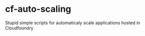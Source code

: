 cf-auto-scaling
===============

Stupid simple scripts for automaticaly scale applications hosted in Cloudfoundry
